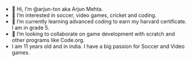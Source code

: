 - 👋 Hi, I’m @arjun-txn aka Arjun Mehta.
- 👀 I’m interested in soccer, video games, cricket and coding.
- 🌱 I’m currently learning advanced coding to earn my harvard certificate. I am in grade 5.
- 💞️ I’m looking to collaborate on game development with scratch and other programs like Code.org.
- I am 11 years old and in india. I have a big passion for Soccer and Video games.

<!---
arjun-txn/arjun-txn is a ✨ special ✨ repository because its `README.md` (this file) appears on your GitHub profile.
You can click the Preview link to take a look at your changes.
--->
